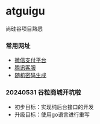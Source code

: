 # atguigu
尚硅谷项目熟悉
### 常用网址
- [微信支付平台](https://pay.weixin.qq.com/)
- [腾讯客服](https://kf.qq.com/)
- [随机密码生成](https://suijimimashengcheng.bmcx.com/)
### 20240531 谷粒商城开坑啦
- 初步目标：实现纯后台接口的开发
- 升级目标：使用go语言进行重写